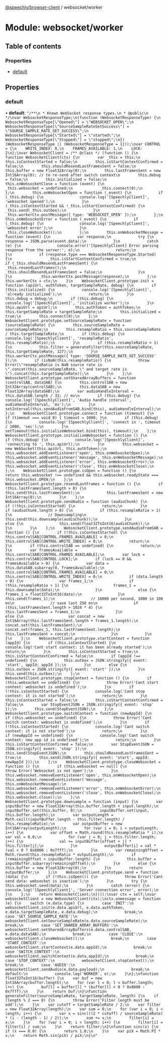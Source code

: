 [@speechly/browser-client](../README.md) / websocket/worker

# Module: websocket/worker

## Table of contents

### Properties

- [default](websocket_worker.md#default)

## Properties

### default

• **default**: ``"/**\n * Known WebSocket response types.\n * @public\n */\nvar WebsocketResponseType;\n(function (WebsocketResponseType) {\n    WebsocketResponseType[\"Opened\"] = \"WEBSOCKET_OPEN\";\n    WebsocketResponseType[\"SourceSampleRateSetSuccess\"] = \"SOURSE_SAMPLE_RATE_SET_SUCCESS\";\n    WebsocketResponseType[\"Started\"] = \"started\";\n    WebsocketResponseType[\"Stopped\"] = \"stopped\";\n})(WebsocketResponseType || (WebsocketResponseType = {}));\nvar CONTROL = {\n    WRITE_INDEX: 0,\n    FRAMES_AVAILABLE: 1,\n    LOCK: 2\n};\nvar WebsocketClient = /** @class */ (function () {\n    function WebsocketClient(ctx) {\n        var _this = this;\n        this.isContextStarted = false;\n        this.isStartContextConfirmed = false;\n        this.shouldResendLastFramesSent = false;\n        this.buffer = new Float32Array(0);\n        this.lastFramesSent = new Int16Array(0); // to re-send after switch context\n        this.debug = false;\n        this.initialized = false;\n        this.onWebsocketClose = function (event) {\n            _this.websocket = undefined;\n            _this.connect(0);\n        };\n        this.onWebsocketOpen = function (_event) {\n            if (_this.debug) {\n                console.log('[SpeechlyClient]', 'websocket opened');\n            }\n            if (_this.isContextStarted && !_this.isStartContextConfirmed) {\n                _this.send(_this.outbox);\n            }\n            _this.workerCtx.postMessage({ type: 'WEBSOCKET_OPEN' });\n        };\n        this.onWebsocketError = function (_event) {\n            if (_this.debug) {\n                console.log('[SpeechlyClient]', 'websocket error');\n            }\n            _this.closeWebsocket();\n        };\n        this.onWebsocketMessage = function (event) {\n            var response;\n            try {\n                response = JSON.parse(event.data);\n            }\n            catch (e) {\n                console.error('[SpeechlyClient] Error parsing response from the server:', e);\n                return;\n            }\n            if (response.type === WebsocketResponseType.Started) {\n                _this.isStartContextConfirmed = true;\n                if (_this.shouldResendLastFramesSent) {\n                    _this.resendLastFrames();\n                    _this.shouldResendLastFramesSent = false;\n                }\n            }\n            _this.workerCtx.postMessage(response);\n        };\n        this.workerCtx = ctx;\n    }\n    WebsocketClient.prototype.init = function (apiUrl, authToken, targetSampleRate, debug) {\n        if (this.initialized) {\n            console.log('[SpeechlyClient]', 'already initialized');\n            return;\n        }\n        this.debug = debug;\n        if (this.debug) {\n            console.log('[SpeechlyClient]', 'initialize worker');\n        }\n        this.apiUrl = apiUrl;\n        this.authToken = authToken;\n        this.targetSampleRate = targetSampleRate;\n        this.initialized = true;\n        this.connect(0);\n    };\n    WebsocketClient.prototype.setSourceSampleRate = function (sourceSampleRate) {\n        this.sourceSampleRate = sourceSampleRate;\n        this.resampleRatio = this.sourceSampleRate / this.targetSampleRate;\n        if (this.debug) {\n            console.log('[SpeechlyClient]', 'resampleRatio', this.resampleRatio);\n        }\n        if (this.resampleRatio > 1) {\n            this.filter = generateFilter(this.sourceSampleRate, this.targetSampleRate, 127);\n        }\n        this.workerCtx.postMessage({ type: 'SOURSE_SAMPLE_RATE_SET_SUCCESS' });\n        if (isNaN(this.resampleRatio)) {\n            throw Error(\"resampleRatio is NaN source rate is \".concat(this.sourceSampleRate, \" and target rate is \").concat(this.targetSampleRate));\n        }\n    };\n    WebsocketClient.prototype.setSharedArrayBuffers = function (controlSAB, dataSAB) {\n        this.controlSAB = new Int32Array(controlSAB);\n        this.dataSAB = new Float32Array(dataSAB);\n        var audioHandleInterval = this.dataSAB.length / 32; // ms\n        if (this.debug) {\n            console.log('[SpeechlyClient]', 'Audio handle interval', audioHandleInterval, 'ms');\n        }\n        setInterval(this.sendAudioFromSAB.bind(this), audioHandleInterval);\n    };\n    WebsocketClient.prototype.connect = function (timeout) {\n        if (timeout === void 0) { timeout = 1000; }\n        if (this.debug) {\n            console.log('[SpeechlyClient]', 'connect in ', timeout / 1000, 'sec');\n        }\n        setTimeout(this.initializeWebsocket.bind(this), timeout);\n    };\n    WebsocketClient.prototype.initializeWebsocket = function () {\n        if (this.debug) {\n            console.log('[SpeechlyClient]', 'connecting to ', this.apiUrl);\n        }\n        this.websocket = new WebSocket(this.apiUrl, this.authToken);\n        this.websocket.addEventListener('open', this.onWebsocketOpen);\n        this.websocket.addEventListener('message', this.onWebsocketMessage);\n        this.websocket.addEventListener('error', this.onWebsocketError);\n        this.websocket.addEventListener('close', this.onWebsocketClose);\n    };\n    WebsocketClient.prototype.isOpen = function () {\n        return this.websocket !== undefined && this.websocket.readyState === this.websocket.OPEN;\n    };\n    WebsocketClient.prototype.resendLastFrames = function () {\n        if (this.lastFramesSent.length > 0) {\n            this.send(this.lastFramesSent);\n            this.lastFramesSent = new Int16Array(0);\n        }\n    };\n    WebsocketClient.prototype.sendAudio = function (audioChunk) {\n        if (!this.isContextStarted) {\n            return;\n        }\n        if (audioChunk.length > 0) {\n            if (this.resampleRatio > 1) {\n                // Downsampling\n                this.send(this.downsample(audioChunk));\n            }\n            else {\n                this.send(float32ToInt16(audioChunk));\n            }\n        }\n    };\n    WebsocketClient.prototype.sendAudioFromSAB = function () {\n        if (!this.isContextStarted) {\n            this.controlSAB[CONTROL.FRAMES_AVAILABLE] = 0;\n            this.controlSAB[CONTROL.WRITE_INDEX] = 0;\n            return;\n        }\n        if (this.controlSAB == undefined) {\n            return;\n        }\n        var framesAvailable = this.controlSAB[CONTROL.FRAMES_AVAILABLE];\n        var lock = this.controlSAB[CONTROL.LOCK];\n        if (lock == 0 && framesAvailable > 0) {\n            var data = this.dataSAB.subarray(0, framesAvailable);\n            this.controlSAB[CONTROL.FRAMES_AVAILABLE] = 0;\n            this.controlSAB[CONTROL.WRITE_INDEX] = 0;\n            if (data.length > 0) {\n                var frames_1;\n                if (this.resampleRatio > 1) {\n                    frames_1 = this.downsample(data);\n                }\n                else {\n                    frames_1 = float32ToInt16(data);\n                }\n                this.send(frames_1);\n                // 16000 per second, 1000 in 100 ms\n                // save last 250 ms\n                if (this.lastFramesSent.length > 1024 * 4) {\n                    this.lastFramesSent = frames_1;\n                }\n                else {\n                    var concat = new Int16Array(this.lastFramesSent.length + frames_1.length);\n                    concat.set(this.lastFramesSent);\n                    concat.set(frames_1, this.lastFramesSent.length);\n                    this.lastFramesSent = concat;\n                }\n            }\n        }\n    };\n    WebsocketClient.prototype.startContext = function (appId) {\n        if (this.isContextStarted) {\n            console.log('Cant start context: it has been already started');\n            return;\n        }\n        this.isContextStarted = true;\n        this.isStartContextConfirmed = false;\n        if (appId !== undefined) {\n            this.outbox = JSON.stringify({ event: 'start', appId: appId });\n        }\n        else {\n            this.outbox = JSON.stringify({ event: 'start' });\n        }\n        this.send(this.outbox);\n    };\n    WebsocketClient.prototype.stopContext = function () {\n        if (this.websocket == undefined) {\n            throw Error('Cant start context: websocket is undefined');\n        }\n        if (!this.isContextStarted) {\n            console.log('Cant stop context: it is not started');\n            return;\n        }\n        this.isContextStarted = false;\n        this.isStartContextConfirmed = false;\n        var StopEventJSON = JSON.stringify({ event: 'stop' });\n        this.send(StopEventJSON);\n    };\n    WebsocketClient.prototype.switchContext = function (newAppId) {\n        if (this.websocket == undefined) {\n            throw Error('Cant switch context: websocket is undefined');\n        }\n        if (!this.isContextStarted) {\n            console.log('Cant switch context: it is not started');\n            return;\n        }\n        if (newAppId == undefined) {\n            console.log('Cant switch context: new app id is undefined');\n            return;\n        }\n        this.isStartContextConfirmed = false;\n        var StopEventJSON = JSON.stringify({ event: 'stop' });\n        this.send(StopEventJSON);\n        this.shouldResendLastFramesSent = true;\n        this.send(JSON.stringify({ event: 'start', appId: newAppId }));\n    };\n    WebsocketClient.prototype.closeWebsocket = function () {\n        if (this.websocket == null) {\n            throw Error('Websocket is not open');\n        }\n        this.websocket.removeEventListener('open', this.onWebsocketOpen);\n        this.websocket.removeEventListener('message', this.onWebsocketMessage);\n        this.websocket.removeEventListener('error', this.onWebsocketError);\n        this.websocket.removeEventListener('close', this.onWebsocketClose);\n        this.websocket.close();\n    };\n    WebsocketClient.prototype.downsample = function (input) {\n        var inputBuffer = new Float32Array(this.buffer.length + input.length);\n        inputBuffer.set(this.buffer, 0);\n        inputBuffer.set(input, this.buffer.length);\n        var outputLength = Math.ceil((inputBuffer.length - this.filter.length) / this.resampleRatio);\n        var outputBuffer = new Int16Array(outputLength);\n        for (var i = 0; i < outputLength; i++) {\n            var offset = Math.round(this.resampleRatio * i);\n            var val = 0.0;\n            for (var j = 0; j < this.filter.length; j++) {\n                val += inputBuffer[offset + j] * this.filter[j];\n            }\n            outputBuffer[i] = val * (val < 0 ? 0x8000 : 0x7fff);\n        }\n        var remainingOffset = Math.round(this.resampleRatio * outputLength);\n        if (remainingOffset < inputBuffer.length) {\n            this.buffer = inputBuffer.subarray(remainingOffset);\n        }\n        else {\n            this.buffer = new Float32Array(0);\n        }\n        return outputBuffer;\n    };\n    WebsocketClient.prototype.send = function (data) {\n        if (!this.isOpen()) {\n            throw Error('Cant send data: websocket is inactive');\n        }\n        try {\n            this.websocket.send(data);\n        }\n        catch (error) {\n            console.log('[SpeechlyClient]', 'Server connection error', error);\n        }\n    };\n    return WebsocketClient;\n}());\nvar ctx = self;\nvar websocketClient = new WebsocketClient(ctx);\nctx.onmessage = function (e) {\n    switch (e.data.type) {\n        case 'INIT':\n            websocketClient.init(e.data.apiUrl, e.data.authToken, e.data.targetSampleRate, e.data.debug);\n            break;\n        case 'SET_SOURSE_SAMPLE_RATE':\n            websocketClient.setSourceSampleRate(e.data.sourceSampleRate);\n            break;\n        case 'SET_SHARED_ARRAY_BUFFERS':\n            websocketClient.setSharedArrayBuffers(e.data.controlSAB, e.data.dataSAB);\n            break;\n        case 'CLOSE':\n            websocketClient.closeWebsocket();\n            break;\n        case 'START_CONTEXT':\n            websocketClient.startContext(e.data.appId);\n            break;\n        case 'SWITCH_CONTEXT':\n            websocketClient.switchContext(e.data.appId);\n            break;\n        case 'STOP_CONTEXT':\n            websocketClient.stopContext();\n            break;\n        case 'AUDIO':\n            websocketClient.sendAudio(e.data.payload);\n            break;\n        default:\n            console.log('WORKER', e);\n    }\n};\nfunction float32ToInt16(buffer) {\n    var buf = new Int16Array(buffer.length);\n    for (var l = 0; l < buffer.length; l++) {\n        buf[l] = buffer[l] * (buffer[l] < 0 ? 0x8000 : 0x7fff);\n    }\n    return buf;\n}\nfunction generateFilter(sourceSampleRate, targetSampleRate, length) {\n    if (length % 2 === 0) {\n        throw Error('Filter length must be odd');\n    }\n    var cutoff = targetSampleRate / 2;\n    var filter = new Float32Array(length);\n    var sum = 0;\n    for (var i = 0; i < length; i++) {\n        var x = sinc(((2 * cutoff) / sourceSampleRate) * (i - (length - 1) / 2));\n        sum += x;\n        filter[i] = x;\n    }\n    for (var i = 0; i < length; i++) {\n        filter[i] = filter[i] / sum;\n    }\n    return filter;\n}\nfunction sinc(x) {\n    if (x === 0.0) {\n        return 1.0;\n    }\n    var piX = Math.PI * x;\n    return Math.sin(piX) / piX;\n}\n"``
